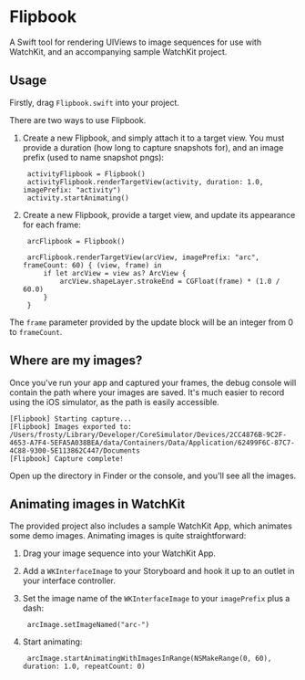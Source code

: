 # Flipbook

A Swift tool for rendering UIViews to image sequences for use with WatchKit, and an accompanying sample WatchKit project.

## Usage

Firstly, drag `Flipbook.swift` into your project.

There are two ways to use Flipbook.

1. Create a new Flipbook, and simply attach it to a target view. You must provide a duration (how long to capture snapshots for), and an image prefix (used to name snapshot pngs):

        activityFlipbook = Flipbook()
        activityFlipbook.renderTargetView(activity, duration: 1.0, imagePrefix: "activity")
        activity.startAnimating()

2. Create a new Flipbook, provide a target view, and update its appearance for each frame:

        arcFlipbook = Flipbook()
            
        arcFlipbook.renderTargetView(arcView, imagePrefix: "arc", frameCount: 60) { (view, frame) in
            if let arcView = view as? ArcView {
                arcView.shapeLayer.strokeEnd = CGFloat(frame) * (1.0 / 60.0)
            }
        }

The `frame` parameter provided by the update block will be an integer from 0 to `frameCount`.

## Where are my images?

Once you've run your app and captured your frames, the debug console will contain the path where your images are saved. It's much easier to record using the iOS simulator, as the path is easily accessible. 

    [Flipbook] Starting capture...
    [Flipbook] Images exported to: /Users/frosty/Library/Developer/CoreSimulator/Devices/2CC4876B-9C2F-4653-A7F4-5EFA5A038BEA/data/Containers/Data/Application/62499F6C-87C7-4C88-9300-5E113862C447/Documents
    [Flipbook] Capture complete!

Open up the directory in Finder or the console, and you'll see all the images.

## Animating images in WatchKit

The provided project also includes a sample WatchKit App, which animates some demo images. Animating images is quite straightforward:

1. Drag your image sequence into your WatchKit App.
2. Add a `WKInterfaceImage` to your Storyboard and hook it up to an outlet in your interface controller.
3. Set the image name of the `WKInterfaceImage` to your `imagePrefix` plus a dash:

        arcImage.setImageNamed("arc-")

4. Start animating:
    
        arcImage.startAnimatingWithImagesInRange(NSMakeRange(0, 60), duration: 1.0, repeatCount: 0)
